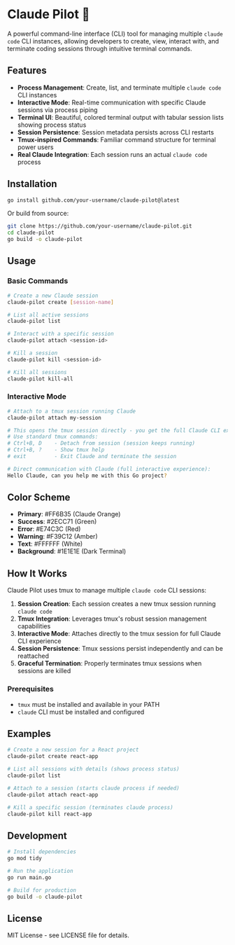 # Claude Pilot 🚀

A powerful command-line interface (CLI) tool for managing multiple `claude code` CLI instances, allowing developers to create, view, interact with, and terminate coding sessions through intuitive terminal commands.

## Features

- **Process Management**: Create, list, and terminate multiple `claude code` CLI instances
- **Interactive Mode**: Real-time communication with specific Claude sessions via process piping
- **Terminal UI**: Beautiful, colored terminal output with tabular session lists showing process status
- **Session Persistence**: Session metadata persists across CLI restarts
- **Tmux-inspired Commands**: Familiar command structure for terminal power users
- **Real Claude Integration**: Each session runs an actual `claude code` process

## Installation

```bash
go install github.com/your-username/claude-pilot@latest
```

Or build from source:

```bash
git clone https://github.com/your-username/claude-pilot.git
cd claude-pilot
go build -o claude-pilot
```

## Usage

### Basic Commands

```bash
# Create a new Claude session
claude-pilot create [session-name]

# List all active sessions
claude-pilot list

# Interact with a specific session
claude-pilot attach <session-id>

# Kill a session
claude-pilot kill <session-id>

# Kill all sessions
claude-pilot kill-all
```

### Interactive Mode

```bash
# Attach to a tmux session running Claude
claude-pilot attach my-session

# This opens the tmux session directly - you get the full Claude CLI experience
# Use standard tmux commands:
# Ctrl+B, D    - Detach from session (session keeps running)
# Ctrl+B, ?    - Show tmux help
# exit         - Exit Claude and terminate the session

# Direct communication with Claude (full interactive experience):
Hello Claude, can you help me with this Go project?
```

## Color Scheme

- **Primary**: #FF6B35 (Claude Orange)
- **Success**: #2ECC71 (Green)
- **Error**: #E74C3C (Red)
- **Warning**: #F39C12 (Amber)
- **Text**: #FFFFFF (White)
- **Background**: #1E1E1E (Dark Terminal)

## How It Works

Claude Pilot uses tmux to manage multiple `claude code` CLI sessions:

1. **Session Creation**: Each session creates a new tmux session running `claude code`
2. **Tmux Integration**: Leverages tmux's robust session management capabilities
3. **Interactive Mode**: Attaches directly to the tmux session for full Claude CLI experience
4. **Session Persistence**: Tmux sessions persist independently and can be reattached
5. **Graceful Termination**: Properly terminates tmux sessions when sessions are killed

### Prerequisites

- `tmux` must be installed and available in your PATH
- `claude` CLI must be installed and configured

## Examples

```bash
# Create a new session for a React project
claude-pilot create react-app

# List all sessions with details (shows process status)
claude-pilot list

# Attach to a session (starts claude process if needed)
claude-pilot attach react-app

# Kill a specific session (terminates claude process)
claude-pilot kill react-app
```

## Development

```bash
# Install dependencies
go mod tidy

# Run the application
go run main.go

# Build for production
go build -o claude-pilot
```

## License

MIT License - see LICENSE file for details.
